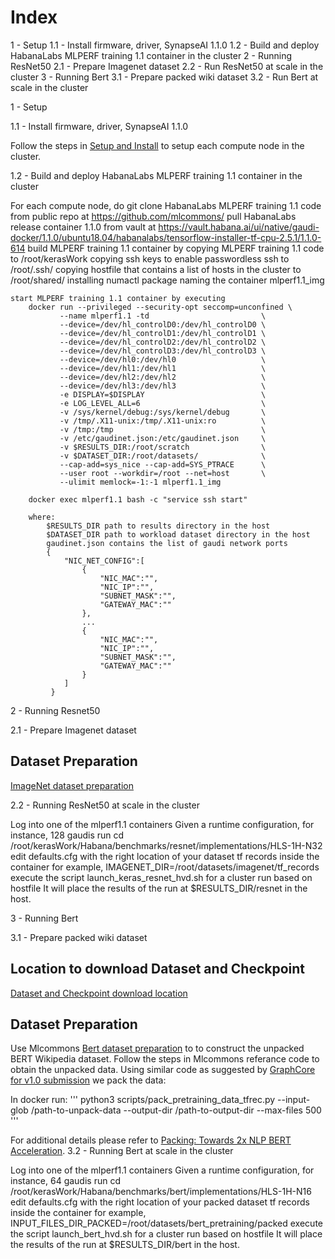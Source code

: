 # Index
1 - Setup
1.1 - Install firmware, driver, SynapseAI 1.1.0
1.2 - Build and deploy HabanaLabs MLPERF training 1.1 container in the cluster
2 - Running ResNet50
2.1 - Prepare Imagenet dataset
2.2 - Run ResNet50 at scale in the cluster
3 - Running Bert
3.1 - Prepare packed wiki dataset
3.2 - Run Bert at scale in the cluster



1 - Setup

1.1 - Install firmware, driver, SynapseAI 1.1.0

Follow the steps in [Setup and Install](https://docs.habana.ai/en/v1.1.0/Installation_Guide/GAUDI_Installation_Guide.html) to setup each compute node in the cluster.


1.2 - Build and deploy HabanaLabs MLPERF training 1.1 container in the cluster

For each compute node, do 
    git clone HabanaLabs MLPERF training 1.1 code from public repo at https://github.com/mlcommons/
    pull HabanaLabs release container 1.1.0 from vault at https://vault.habana.ai/ui/native/gaudi-docker/1.1.0/ubuntu18.04/habanalabs/tensorflow-installer-tf-cpu-2.5.1/1.1.0-614
    build MLPERF training 1.1 container by 
        copying MLPERF training 1.1 code to /root/kerasWork
        copying ssh keys to enable passwordless ssh to /root/.ssh/
        copying hostfile that contains a list of hosts in the cluster to /root/shared/
        installing numactl package
        naming the container mlperf1.1_img

    start MLPERF training 1.1 container by executing
        docker run --privileged --security-opt seccomp=unconfined \
               --name mlperf1.1 -td                         \
               --device=/dev/hl_controlD0:/dev/hl_controlD0 \
               --device=/dev/hl_controlD1:/dev/hl_controlD1 \
               --device=/dev/hl_controlD2:/dev/hl_controlD2 \
               --device=/dev/hl_controlD3:/dev/hl_controlD3 \
               --device=/dev/hl0:/dev/hl0                   \
               --device=/dev/hl1:/dev/hl1                   \
               --device=/dev/hl2:/dev/hl2                   \
               --device=/dev/hl3:/dev/hl3                   \
               -e DISPLAY=$DISPLAY                          \
               -e LOG_LEVEL_ALL=6                           \
               -v /sys/kernel/debug:/sys/kernel/debug       \
               -v /tmp/.X11-unix:/tmp/.X11-unix:ro          \
               -v /tmp:/tmp                                 \
               -v /etc/gaudinet.json:/etc/gaudinet.json     \
               -v $RESULTS_DIR:/root/scratch                \
               -v $DATASET_DIR:/root/datasets/              \
               --cap-add=sys_nice --cap-add=SYS_PTRACE      \
               --user root --workdir=/root --net=host       \
               --ulimit memlock=-1:-1 mlperf1.1_img

        docker exec mlperf1.1 bash -c "service ssh start"

        where:
            $RESULTS_DIR path to results directory in the host
            $DATASET_DIR path to workload dataset directory in the host
            gaudinet.json contains the list of gaudi network ports
            {
                "NIC_NET_CONFIG":[
                    {
                        "NIC_MAC":"",
                        "NIC_IP":"",
                        "SUBNET_MASK":"",
                        "GATEWAY_MAC":""
                    },
                    ...
                    {
                        "NIC_MAC":"",
                        "NIC_IP":"",
                        "SUBNET_MASK":"",
                        "GATEWAY_MAC":"" 
                    }
                ]
             }



2 - Running Resnet50

2.1 - Prepare Imagenet dataset

## Dataset Preparation

[ImageNet dataset preparation](https://github.com/mlperf/training/tree/master/image_classification#3-datasetenvironment)                                                     


2.2 - Running ResNet50 at scale in the cluster

Log into one of the mlperf1.1 containers
Given a runtime configuration, for instance, 128 gaudis run
    cd /root/kerasWork/Habana/benchmarks/resnet/implementations/HLS-1H-N32
    edit defaults.cfg with the right location of your dataset tf records inside the container
        for example, IMAGENET_DIR=/root/datasets/imagenet/tf_records
    execute the script launch_keras_resnet_hvd.sh for a cluster run based on hostfile
    It will place the results of the run at $RESULTS_DIR/resnet in the host.


3 - Running Bert

3.1 - Prepare packed wiki dataset

## Location to download Dataset and Checkpoint

[Dataset and Checkpoint download location](https://drive.google.com/drive/folders/1oQF4diVHNPCclykwdvQJw8n_VIWwV0PT)

## Dataset Preparation

Use Mlcommons [Bert dataset preparation](https://github.com/mlcommons/training/tree/master/language_model/tensorflow/bert#download-and-preprocess-datasets) to to construct the unpacked BERT Wikipedia dataset.
Follow the steps in Mlcommons referance code to obtain the unpacked data. Using similar code as suggested by [GraphCore for v1.0 submission](https://github.com/mlcommons/training_results_v1.0/tree/master/Graphcore/benchmarks/bert/implementations/popart/bert_data) we pack the data:

In docker run:
'''
python3 scripts/pack_pretraining_data_tfrec.py --input-glob /path-to-unpack-data --output-dir /path-to-output-dir --max-files 500
'''

For additional details please refer to [Packing: Towards 2x NLP BERT Acceleration](https://arxiv.org/abs/2107.02027).
3.2 - Running Bert at scale in the cluster

Log into one of the mlperf1.1 containers
Given a runtime configuration, for instance, 64 gaudis run
    cd /root/kerasWork/Habana/benchmarks/bert/implementations/HLS-1H-N16
    edit defaults.cfg with the right location of your packed dataset tf records inside the container
        for example, INPUT_FILES_DIR_PACKED=/root/datasets/bert_pretraining/packed
    execute the script launch_bert_hvd.sh for a cluster run based on hostfile
    It will place the results of the run at $RESULTS_DIR/bert in the host. 



